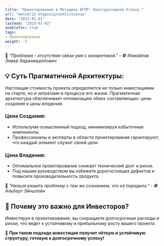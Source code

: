 ```yaml
---
title: "Проектирование в Методике ИГПР: Конструктивизм Успеха."
url: "metod/12-etapov/proektirovanie"
date: "2023-01-01"
lastmod: "2023-01-02"
enableToc: true
tags:
- Проектирование
weight: -5
---
```

💭 _"Проблема - отсутствие связи ума с конкретикой."_ - _**©** Измайлов Энвер Хаджимуратович_

## 💡 **Суть Прагматичной Архитектуры:**  
Настоящая стоимость проекта определяется не только инвестициями на старте, но и затратами в процессе его жизни. Прагматичная архитектура обеспечивает оптимизацию обеих составляющих: _цены создания_ и _цены владения_.

### **Цена Создания:**
- Используем осмысленный подход, минимизируя избыточные компоненты.
- Профессионалы и эксперты в области проектирования гарантируют, что каждый элемент служит своей цели.

### **Цена Владения:**   
- Оптимальное проектирование снижает технический долг и риски.
- Под нашим руководством вы избежите дорогостоящих дефектов и повысите производительность продукта.

 💭 _"Нельзя решить проблему с тем же сознанием, что её породило."_ - _**©** Альберт Эйнштейн_

## 🎯 **Почему это важно для Инвесторов?**  
Инвестируя в проектирование, вы сокращаете долгосрочные расходы и риски, что ведет к устойчивому и прибыльному росту вашего проекта.

🌟  **При таком подходе инвестиция получит чёткую и устойчивую структуру, готовую к долгосрочному успеху!** 